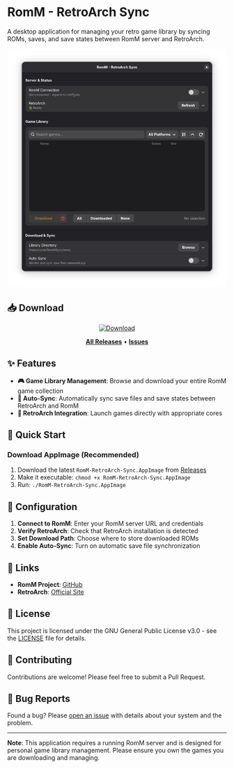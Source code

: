 # RomM - RetroArch Sync

A desktop application for managing your retro game library by syncing ROMs, saves, and save states between RomM server and RetroArch.

![RomM-RetroArch Sync](assets/screenshots/main_interface.png)

## 📥 Download

<div align="center">

[![Download](https://img.shields.io/github/v/release/Covin90/romm-retroarch-sync?style=for-the-badge&logo=github&label=Download%20v1.0.6)](https://github.com/Covin90/romm-retroarch-sync/releases/download/v1.0.6/RomM-RetroArch-Sync-v1.0.6.AppImage)

**[All Releases](https://github.com/Covin90/romm-retroarch-sync/releases)** • **[Issues](https://github.com/Covin90/romm-retroarch-sync/issues)**

</div>

## ✨ Features

- **🎮 Game Library Management**: Browse and download your entire RomM game collection
- **🔄 Auto-Sync**: Automatically sync save files and save states between RetroArch and RomM
- **🚀 RetroArch Integration**: Launch games directly with appropriate cores

## 🚀 Quick Start

### Download AppImage (Recommended)

1. Download the latest `RomM-RetroArch-Sync.AppImage` from [Releases](../../releases)
2. Make it executable: `chmod +x RomM-RetroArch-Sync.AppImage`
3. Run: `./RomM-RetroArch-Sync.AppImage`

## 🔧 Configuration

1. **Connect to RomM**: Enter your RomM server URL and credentials
2. **Verify RetroArch**: Check that RetroArch installation is detected
3. **Set Download Path**: Choose where to store downloaded ROMs
4. **Enable Auto-Sync**: Turn on automatic save file synchronization

## 🔗 Links

- **RomM Project**: [GitHub](https://github.com/rommapp/romm)
- **RetroArch**: [Official Site](https://www.retroarch.com/)

## 📜 License

This project is licensed under the GNU General Public License v3.0 - see the [LICENSE](LICENSE) file for details.

## 🤝 Contributing

Contributions are welcome! Please feel free to submit a Pull Request.

## 🐛 Bug Reports

Found a bug? Please [open an issue](../../issues) with details about your system and the problem.

---

**Note**: This application requires a running RomM server and is designed for personal game library management. Please ensure you own the games you are downloading and managing.
